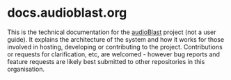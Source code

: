 # docs.audioblast.org

This is the technical documentation for the [audioBlast](https://audioblast.org) project (not a user guide). It explains the architecture of the system and how it works for those involved in hosting, developing or contributing to the project. Contributions or requests for clarification, etc, are welcomed - however bug reports and feature requests are likely best submitted to other repositories in this organisation.
